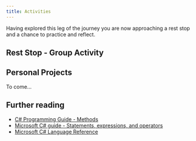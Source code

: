 ```yaml
---
title: Activities
---
```


Having explored this leg of the journey you are now approaching a rest stop and a chance to practice and reflect.

## Rest Stop - Group Activity


## Personal Projects

To come...


## Further reading

- [C# Programming Guide - Methods](https://learn.microsoft.com/en-us/dotnet/csharp/programming-guide/classes-and-structs/methods)
- [Microsoft C# guide - Statements, expressions, and operators](https://learn.microsoft.com/en-us/dotnet/csharp/programming-guide/statements-expressions-operators/statements)
- [Microsoft C# Language Reference](https://learn.microsoft.com/en-us/dotnet/csharp/language-reference/language-specification/expressions)
